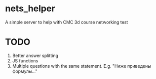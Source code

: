 # nets_helper
A simple server to help with CMC 3d course networking test

# TODO
1. Better answer splitting
2. JS functions
3. Multiple questions with the same statement. E.g. "Ниже приведены формулы..."